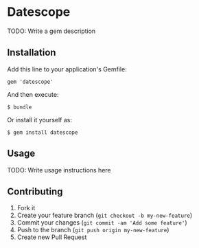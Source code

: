 # Datescope

TODO: Write a gem description

## Installation

Add this line to your application's Gemfile:

    gem 'datescope'

And then execute:

    $ bundle

Or install it yourself as:

    $ gem install datescope

## Usage

TODO: Write usage instructions here

## Contributing

1. Fork it
2. Create your feature branch (`git checkout -b my-new-feature`)
3. Commit your changes (`git commit -am 'Add some feature'`)
4. Push to the branch (`git push origin my-new-feature`)
5. Create new Pull Request
